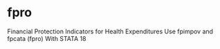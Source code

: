 # fpro
Financial Protection Indicators for Health Expenditures Use fpimpov and fpcata (fpro) With STATA 18
